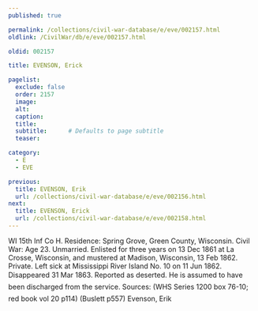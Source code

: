 ```yaml
---
published: true

permalink: /collections/civil-war-database/e/eve/002157.html
oldlink: /CivilWar/db/e/eve/002157.html

oldid: 002157

title: EVENSON, Erick

pagelist:
  exclude: false
  order: 2157
  image: 
  alt:
  caption:
  title:
  subtitle:      # Defaults to page subtitle
  teaser:

category: 
  - E 
  - EVE

previous:
  title: EVENSON, Erik
  url: /collections/civil-war-database/e/eve/002156.html  
next:
  title: EVENSON, Erick
  url: /collections/civil-war-database/e/eve/002158.html   
---
```

WI 15th Inf Co H. Residence: Spring Grove, Green County, Wisconsin. Civil War: Age 23. Unmarried. Enlisted for three years on 13 Dec 1861 at La Crosse, Wisconsin, and mustered at Madison, Wisconsin, 13 Feb 1862. Private. Left sick at Mississippi River Island No. 10 on 11 Jun 1862. Disappeared 31 Mar 1863. Reported as deserted. &#147;He is assumed to have been discharged from the service.&#148; Sources: (WHS Series 1200 box 76-10; red book vol 20 p114) (Buslett p557) &#147;Evenson, Erik&#148;